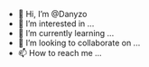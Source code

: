 - 👋 Hi, I’m @Danyzo
- 👀 I’m interested in ...
- 🌱 I’m currently learning ...
- 💞️ I’m looking to collaborate on ...
- 📫 How to reach me ...

<!---
Danyzo/Danyzo is a ✨ special ✨ repository because its `README.md` (this file) appears on your GitHub profile.
You can click the Preview link to take a look at your changes.
--->
